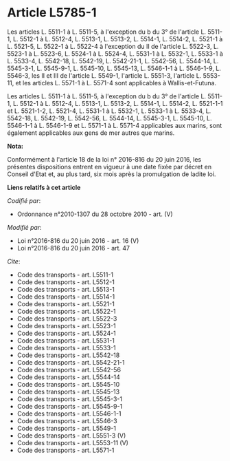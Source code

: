 # Article L5785-1

Les articles L. 5511-1 à L. 5511-5, à l'exception du b du 3° de l'article L. 5511-1, L. 5512-1 à L. 5512-4, L. 5513-1, L.
5513-2, L. 5514-1, L. 5514-2, 
L. 5521-1 à L. 5521-5, L. 5522-1 à L. 5522-4 à l'exception du II de l'article L. 5522-3, L. 5523-1 à L. 5523-6, 
L. 5524-1 à L. 5524-4, 
L. 5531-1 à L. 5532-1, L. 5533-1 à L. 5533-4, L. 5542-18, L. 5542-19, L. 5542-21-1, L. 5542-56, L. 5544-14, 
L. 5545-3-1, 
L. 5545-9-1, L. 5545-10, L. 5545-13, L. 5546-1-1 à L. 5546-1-9, 
L. 5546-3, les II et III de l'article L. 5549-1, l'article L. 5551-3, l'article L. 5553-11, et les articles L. 5571-1 à L.
5571-4 sont applicables à Wallis-et-Futuna. 

Les articles L. 5511-1 à L. 5511-5, à l'exception du b du 3° de l'article L. 5511-1, L. 5512-1 à L. 5512-4, L. 5513-1, L.
5513-2, L. 5514-1, L. 5514-2, L. 5521-1-1 et L. 5521-1-2, L. 5521-4, L. 5531-1 à L. 5532-1, L. 5533-1 à L. 5533-4, L.
5542-18, L. 5542-19, L. 5542-56, L. 5544-14, L. 5545-3-1, L. 5545-10, L. 5546-1-1 à L. 5546-1-9 et L. 5571-1 à L. 5571-4
applicables aux marins, sont également applicables aux gens de mer autres que marins.

**Nota:**

Conformément à l'article 18 de la loi n° 2016-816 du 20 juin 2016, les présentes dispositions entrent en vigueur à une date
fixée par décret en Conseil d'Etat et, au plus tard, six mois après la promulgation de ladite loi.

**Liens relatifs à cet article**

_Codifié par_:

  - Ordonnance n°2010-1307 du 28 octobre 2010 - art. (V)

_Modifié par_:

  - Loi n°2016-816 du 20 juin 2016 - art. 16 (V)
  - Loi n°2016-816 du 20 juin 2016 - art. 47

_Cite_:

  - Code des transports - art. L5511-1
  - Code des transports - art. L5512-1
  - Code des transports - art. L5513-1
  - Code des transports - art. L5514-1
  - Code des transports - art. L5521-1
  - Code des transports - art. L5522-1
  - Code des transports - art. L5522-3
  - Code des transports - art. L5523-1
  - Code des transports - art. L5524-1
  - Code des transports - art. L5531-1
  - Code des transports - art. L5533-1
  - Code des transports - art. L5542-18
  - Code des transports - art. L5542-21-1
  - Code des transports - art. L5542-56
  - Code des transports - art. L5544-14
  - Code des transports - art. L5545-10
  - Code des transports - art. L5545-13
  - Code des transports - art. L5545-3-1
  - Code des transports - art. L5545-9-1
  - Code des transports - art. L5546-1-1
  - Code des transports - art. L5546-3
  - Code des transports - art. L5549-1
  - Code des transports - art. L5551-3 (V)
  - Code des transports - art. L5553-11 (V)
  - Code des transports - art. L5571-1
